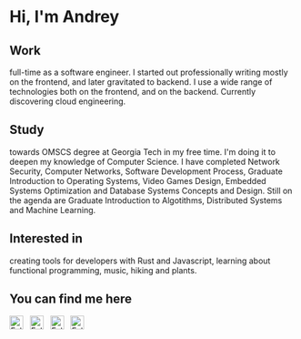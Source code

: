 # Hi, I'm Andrey

## Work
full-time as a software engineer. I started out professionally writing mostly on the frontend, and later gravitated to backend. I use a wide range of technologies both on the frontend, and on the backend. Currently discovering cloud engineering.

## Study
towards OMSCS degree at Georgia Tech in my free time. I'm doing it to deepen my knowledge of Computer Science. I have completed Network Security, Computer Networks, Software Development Process, Graduate Introduction to Operating Systems, Video Games Design, Embedded Systems Optimization and Database Systems Concepts and Design. Still on the agenda are Graduate Introduction to Algotithms, Distributed Systems and Machine Learning.

## Interested in
creating tools for developers with Rust and Javascript, learning about functional programming, music, hiking and plants.

## You can find me here
<a href="https://twitter.com/rokkapi" title="Follow me on Twitter">
  <img
    width="24"
    alt="Follow me on Twitter"
    src="https://github.com/akolybelnikov/akolybelnikov/blob/master/assets/icons/twitter.svg"
  /></a>
&nbsp;
<a href="https://www.linkedin.com/in/akolybelnikov/" title="Follow me on LinkedIn">
  <img
    width="24"
    alt="Follow me on LinkedIn"
    src="https://github.com/akolybelnikov/akolybelnikov/blob/master/assets/icons/linkedin.svg"
  /></a>
&nbsp;
<a href="https://medium.com/@a-kolybelnikov" title="Follow me on Medium">
  <img
    width="24"
    alt="Follow me on Medium"
    src="https://github.com/akolybelnikov/akolybelnikov/blob/master/assets/icons/medium.svg"
  /></a>
&nbsp;
<a href="https://dev.to/akolybelnikov" title="Follow me on DevTo">
  <img
    width="24"
    alt="Follow me on DevTo"
    src="https://github.com/akolybelnikov/akolybelnikov/blob/master/assets/icons/devto.svg"
  /></a>
